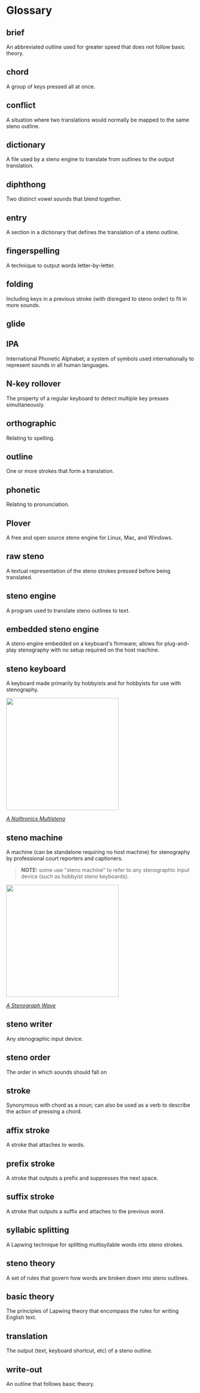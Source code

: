# Glossary

## brief

An abbreviated outline used for greater speed that does not follow basic theory.

## chord

A group of keys pressed all at once.

## conflict

A situation where two translations would normally be mapped to the same steno outline.

## dictionary

A file used by a steno engine to translate from outlines to the output translation.

## diphthong

Two distinct vowel sounds that blend together.

## entry

A section in a dictionary that defines the translation of a steno outline.

## fingerspelling

A technique to output words letter-by-letter.

## folding

Including keys in a previous stroke (with disregard to steno order) to fit in more sounds.

## glide



## IPA

International Phonetic Alphabet; a system of symbols used internationally to represent sounds in all human languages.

## N-key rollover

The property of a regular keyboard to detect multiple key presses simultaneously.

## orthographic

Relating to spelling.

## outline

One or more strokes that form a translation.

## phonetic

Relating to pronunciation.

## Plover

A free and open source steno engine for Linux, Mac, and Windows.

## raw steno

A textual representation of the steno strokes pressed before being translated.

## steno engine

A program used to translate steno outlines to text.

## embedded steno engine

A steno engine embedded on a keyboard's firmware; allows for plug-and-play stenography with no setup required on the host machine.

## steno keyboard

A keyboard made primarily by hobbyists and for hobbyists for use with stenography.

<img width='300px' src='https://nolltronics.com/wp-content/uploads/2022/05/DSC03181-Multi-Main-1200x1200.jpg'/>

*[A Nolltronics Multisteno](https://nolltronics.com/product/multisteno/)*

## steno machine

A machine (can be standalone requiring no host machine) for stenography by professional court reporters and captioners.

> **NOTE:** some use "steno machine" to refer to any stenographic input device (such as hobbyist steno keyboards).

<img width='300px' src='https://www.stenograph.com/product/image/large/45009_wave.jpg'/>

*[A Stenograph Wave](https://www.stenograph.com/wave-information)*

## steno writer

Any stenographic input device.

## steno order

The order in which sounds should fall on 

## stroke

Synonymous with chord as a noun; can also be used as a verb to describe the action of pressing a chord.

## affix stroke

A stroke that attaches to words.

## prefix stroke

A stroke that outputs a prefix and suppresses the next space.

## suffix stroke

A stroke that outputs a suffix and attaches to the previous word.

## syllabic splitting

A Lapwing technique for splitting multisyllable words into steno strokes.

## steno theory

A set of rules that govern how words are broken down into steno outlines.

## basic theory

The principles of Lapwing theory that encompass the rules for writing English text.

## translation

The output (text, keyboard shortcut, etc) of a steno outline.

## write-out

An outline that follows basic theory.